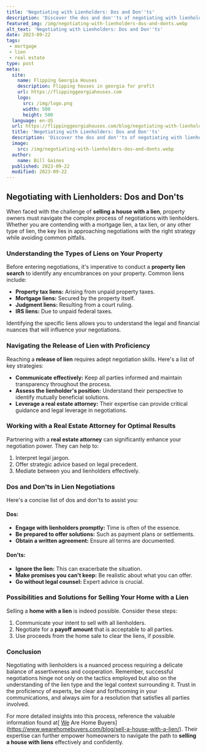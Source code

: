 ```yaml
---
title: 'Negotiating with Lienholders: Dos and Don''ts'
description: 'Discover the dos and don''ts of negotiating with lienholders. Gain valuable insights and tips to navigate the process and satisfy your curious mind.'
featured_img: /img/negotiating-with-lienholders-dos-and-donts.webp
alt_text: 'Negotiating with Lienholders: Dos and Don''ts'
date: 2023-09-22
tags:
 - mortgage
 - lien
 - real estate
type: post
meta:
  site:
    name: Flipping Georgia Houses
    description: Flipping houses in georgia for profit
    url: https://flippinggeorgiahouses.com
    logo:
      src: /img/logo.png
      width: 500
      height: 500
  language: en-US
  url: https://flippinggeorgiahouses.com/blog/negotiating-with-lienholders-dos-and-donts
  title: 'Negotiating with Lienholders: Dos and Don''ts'
  description: 'Discover the dos and don''ts of negotiating with lienholders. Gain valuable insights and tips to navigate the process and satisfy your curious mind.'
  image:
    src: /img/negotiating-with-lienholders-dos-and-donts.webp
  author:
    name: Bill Gaines
  published: 2023-09-22
  modified: 2023-09-22
---
```



## Negotiating with Lienholders: Dos and Don'ts

When faced with the challenge of **selling a house with a lien**, property owners must navigate the complex process of negotiations with lienholders. Whether you are contending with a mortgage lien, a tax lien, or any other type of lien, the key lies in approaching negotiations with the right strategy while avoiding common pitfalls.

### Understanding the Types of Liens on Your Property

Before entering negotiations, it's imperative to conduct a **property lien search** to identify any encumbrances on your property. Common liens include:
  - **Property tax liens:** Arising from unpaid property taxes.
  - **Mortgage liens:** Secured by the property itself.
  - **Judgment liens:** Resulting from a court ruling.
  - **IRS liens:** Due to unpaid federal taxes.

Identifying the specific liens allows you to understand the legal and financial nuances that will influence your negotiations.

### Navigating the Release of Lien with Proficiency

Reaching a **release of lien** requires adept negotiation skills. Here's a list of key strategies:
  - **Communicate effectively:** Keep all parties informed and maintain transparency throughout the process.
  - **Assess the lienholder's position:** Understand their perspective to identify mutually beneficial solutions.
  - **Leverage a real estate attorney:** Their expertise can provide critical guidance and legal leverage in negotiations.

### Working with a Real Estate Attorney for Optimal Results

Partnering with a **real estate attorney** can significantly enhance your negotiation power. They can help to:

1. Interpret legal jargon.
2. Offer strategic advice based on legal precedent.
3. Mediate between you and lienholders effectively.

### Dos and Don'ts in Lien Negotiations

Here's a concise list of dos and don'ts to assist you:

#### Dos:
  - **Engage with lienholders promptly:** Time is often of the essence.
  - **Be prepared to offer solutions:** Such as payment plans or settlements.
  - **Obtain a written agreement:** Ensure all terms are documented.

#### Don'ts:
  - **Ignore the lien:** This can exacerbate the situation.
  - **Make promises you can't keep:** Be realistic about what you can offer.
  - **Go without legal counsel:** Expert advice is crucial.

### Possibilities and Solutions for Selling Your Home with a Lien

Selling a **home with a lien** is indeed possible. Consider these steps:

1. Communicate your intent to sell with all lienholders.
2. Negotiate for a **payoff amount** that is acceptable to all parties.
3. Use proceeds from the home sale to clear the liens, if possible.

### Conclusion

Negotiating with lienholders is a nuanced process requiring a delicate balance of assertiveness and cooperation. Remember, successful negotiations hinge not only on the tactics employed but also on the understanding of the lien type and the legal context surrounding it. Trust in the proficiency of experts, be clear and forthcoming in your communications, and always aim for a resolution that satisfies all parties involved.

For more detailed insights into this process, reference the valuable information found at[  [We](https://flippinggeorgiahouses.com/blog/handling-sudden-lien-surprises-during-sale) Are Home Buyers](https://www.wearehomebuyers.com/blog/sell-a-house-with-a-lien/). Their expertise can further empower homeowners to navigate the path to **selling a house with liens** effectively and confidently.